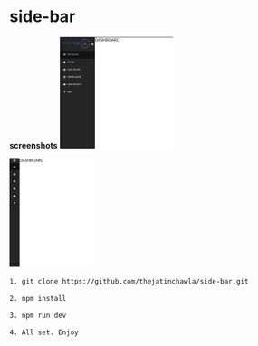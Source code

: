 # side-bar

**screenshots**
<img src="https://github.com/thejatinchawla/side-bar/blob/master/public/ss/Screenshot%20from%202022-12-15%2021-11-38.png?raw=true" width="200px" alt="ss1">

<img src="https://github.com/thejatinchawla/side-bar/blob/master/public/ss/Screenshot%20from%202022-12-15%2021-11-58.png?raw=true" width="150px" alt="ss2">


```
1. git clone https://github.com/thejatinchawla/side-bar.git
```
```
2. npm install
```
```
3. npm run dev
```
```
4. All set. Enjoy
```
